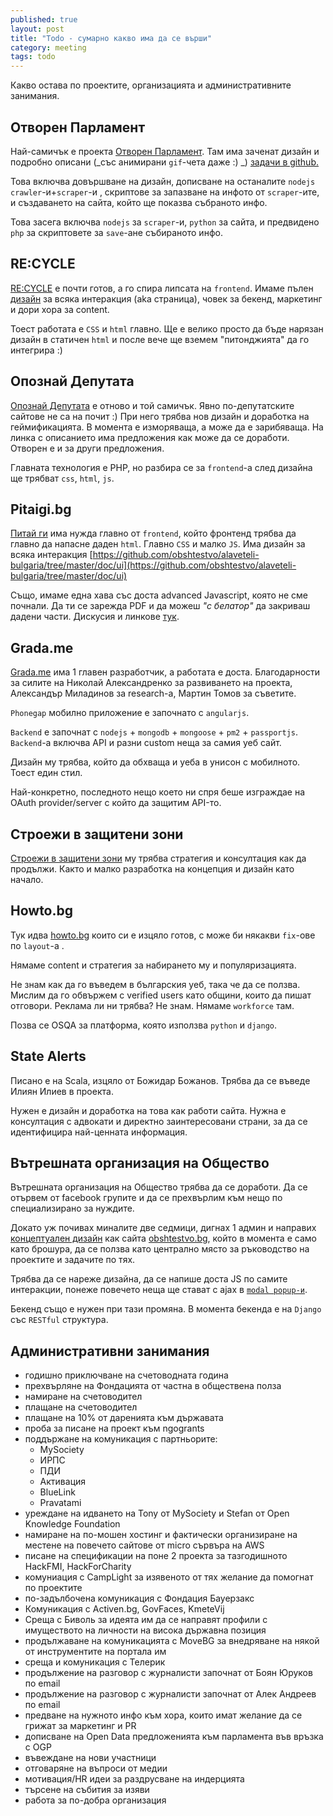 ```yaml
---
published: true
layout: post
title: "Todo - сумарно какво има да се върши"
category: meeting
tags: todo
---
```


Какво остава по проектите, организацията и административните занимания.

## Отворен Парламент
Най-самичък е проекта [Отворен Парламент](http://www.obshtestvo.bg/project/openparliament.html). Там има заченат дизайн и подробно описани (_със анимирани `gif`-чета даже :) _) [ задачи в github.](https://github.com/obshtestvo/rating-gov-representatives/issues?state=open) 

Това  включва довършване на дизайн, дописване на останалите `nodejs` `crawler`-и+`scraper`-и , скриптове за запазване на инфото от `scraper`-ите, и  създаването на сайта, който ще показва събраното инфо. 

Това засега включва `nodejs` за `scraper`-и, `python` за сайта, и предвидено `php` за скриптовете за `save`-ане събираното инфо.

## RE:CYCLE
[RE:CYCLE](http://www.obshtestvo.bg/project/recycle.html) е почти готов, а го спира липсата на `frontend`. Имаме пълен [дизайн](https://github.com/obshtestvo/recycle/search?q=%D0%94%D0%B8%D0%B7%D0%B0%D0%B9%D0%BD&ref=cmdform&type=Issues) за всяка интеракция (aka страница), човек за бекенд, маркетинг и дори хора за content. 

Тоест работата е `CSS` и `html` главно. Ще е велико просто да бъде нарязан дизайн в статичен `html` и после вече ще вземем "питонджията" да го интегрира :)

## Опознай Депутата
[Опознай Депутата](http://www.obshtestvo.bg/project/knowyourmp.html) е отново и той самичък. Явно по-депутатските сайтове не са на почит :)  При него трябва нов дизайн и доработка на геймификацията. В момента е изморяваща, а може да е зарибяваща. На линка с описанието има предложения как може да се доработи. Отворен е и за други предложения.

Главната технология е PHP, но разбира се за `frontend`-a след дизайна ще трябват `css`, `html`, `js`.

## Pitaigi.bg
[Питай ги](http://www.obshtestvo.bg/project/pitaigi.html) има нужда главно от `frontend`, който фронтенд трябва да главно да напасне даден `html`. Главно `CSS` и малко `JS`. Има дизайн за всяка интеракция [https://github.com/obshtestvo/alaveteli-bulgaria/tree/master/doc/ui](https://github.com/obshtestvo/alaveteli-bulgaria/tree/master/doc/ui)

Също, имаме една хава със доста advanced Javascript, която не сме почнали. Да ти се зарежда PDF и да можеш *"с белатор"* да закриваш дадени части. Дискусия и линкове [тук](https://github.com/obshtestvo/alaveteli-bulgaria/issues/19).

## Grada.me
[Grada.me](http://www.obshtestvo.bg/project/grada.me.html) има 1 главен разработчик, а работата е доста. Благодарности за силите на Николай Александренко за развиването на проекта, Александър Миладинов за research-a, Мартин Томов за съветите.

`Phonеgap` мобилно приложение е започнато с `angularjs`. 

`Backend` е започнат с `nodejs` + `mongodb` + `mongoose` + `pm2` + `passportjs`. `Backend`-a включва API и разни custom неща за самия уеб сайт.

Дизайн му трябва, който да обхваща и уеба в унисон с мобилното. Тоест един стил.

Най-конкретно, последното нещо което ни спря беше изграждае на OAuth provider/server с който да защитим API-то. 

##  Строежи в защитени зони
[Строежи в защитени зони](https://www.facebook.com/groups/613236628749130/) му трябва стратегия и консултация как да продължи. Както и малко разработка на концепция и дизайн като начало. 

## Howto.bg
Тук идва [howto.bg](http://www.howto.bg/) които си е изцяло готов, с може би някакви `fix`-ове по `layout`-a .

Нямаме content и стратегия за набирането му и популяризацията. 

Не знам как да го въведем в българския уеб, така че да се ползва. Мислим да  го обвържем с verified users като общини, които да пишат отговори.  Реклама ли ни трябва? Не знам. Нямаме `workforce` там. 

Позва се OSQA за платформа, която използва `python` и `django`.

## State Alerts
Писано е на Scala, изцяло от Божидар Божанов. Трябва да се въведе Илиян Илиев в проекта.

Нужен е дизайн и доработка на това как работи сайта. Нужна е консултация с адвокати и директно заинтересовани страни, за да се идентифицира най-ценната информация.

## Вътрешната  организация на Общество
Вътрешната  организация на Общество трябва да се доработи. Да се отървем от facebook групите и да се прехвърлим към нещо по специализирано за нуждите.

Докато уж почивах миналите две седмици, дигнах 1 админ и направих [концептуален дизайн](https://www.facebook.com/groups/obshtestvo.identity/permalink/696001697118630/?stream_ref=2) как сайта [obshtestvo.bg](http://obshtestvo.bg), който в момента е само като брошура, да се ползва като централно място за ръководство на проектите и задачите по тях.

Трябва да се нареже дизайна, да се напише доста JS по самите интеракции, понеже повечето неща ще стават с ajax в [`modal popup-и`](http://dimsemenov.com/plugins/magnific-popup/).

Бекенд също е нужен при тази промяна. В момента бекенда е на `Django` със `RESTful` структура.

## Административни занимания

 - годишно приключване на счетоводната година
 - прехвърляне на Фондацията от частна в обществена полза
 - намиране на счетоводител
 - плащане на счетоводител
 - плащане на 10% от даренията към държавата
 - проба за писане на проект към ngogrants
 - поддържане на комуникация с партньорите:
   - MySociety
   - ИРПС
   - ПДИ
   - Активация
   - BlueLink
   - Pravatami
 - уреждане на идването на Tony от MySociety и Stefan от Open Knowledge Foundation
 - намиране на по-мошен хостинг и фактически организиране на местене на повечето сайтове от micro сървъра на AWS
 - писане на спецификации на поне 2 проекта за тазгодишното HackFMI, HackForCharity
 - комуниация с CampLight за изявеното от тях желание да помогнат по проектите
 - по-задълбочена комуникация с Фондация Бауерзакс
 - Комуникация с Activen.bg, GovFaces, KmeteVij
 - Среща с Биволь за идеята им да се направят профили с имуществото на личности на висока държавна позиция
 - продължаване на комуникацията с MoveBG за внедряване на някой от инструментите на портала им
 - среща и комуникация с Телерик
 - продължение на разговор с журналисти започнат от Боян Юруков по email
 - продължение на разговор с журналисти започнат от Алек Андреев по email
 - предване на нужното инфо към хора, които имат желание да се грижат за маркетинг и PR
 - дописване на Open Data предложенията към парламента във връзка с OGP
 - въвеждане на нови участници 
 - отговаряне на въпроси от медии
 - мотивация/HR идеи за раздрусване на индерцията
 - търсене на събития за изяви
 - работа за по-добра организация